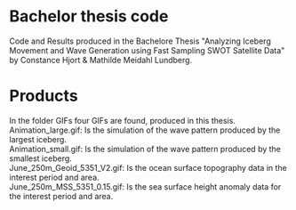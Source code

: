 # Bachelor thesis code
Code and Results produced in the Bachelore Thesis "Analyzing Iceberg Movement and Wave Generation using Fast Sampling SWOT Satellite Data" by Constance Hjort & Mathilde Meidahl Lundberg. 

# Products
In the folder GIFs four GIFs are found, produced in this thesis. <br>
Animation_large.gif: Is the simulation of the wave pattern produced by the largest iceberg. <br>
Animation_small.gif: Is the simulation of the wave pattern produced by the smallest iceberg.<br>
June_250m_Geoid_5351_V2.gif: Is the ocean surface topography data in the interest period and area. <br>
June_250m_MSS_5351_0.15.gif: Is the sea surface height anomaly data for the interest period and area.<br>



